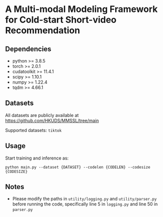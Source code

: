 # A Multi-modal Modeling Framework for Cold-start Short-video Recommendation
## Dependencies
- python >= 3.8.5
- torch >= 2.0.1
- cudatoolkit >= 11.4.1
- scipy >= 1.10.1
- numpy >= 1.22.4
- tqdm >= 4.66.1

## Datasets
All datasets are publicly available at https://github.com/HKUDS/MMSSL/tree/main

Supported datasets: ```tiktok```

## Usage
Start training and inference as:

```
python main.py --dataset {DATASET} --codelen {CODELEN} --codesize {CODESIZE}
```

## Notes
- Please modify the paths in ```utility/logging.py``` and ```utility/parser.py``` before running the code, specifically line 5 in ```logging.py``` and line 50 in ```parser.py```
